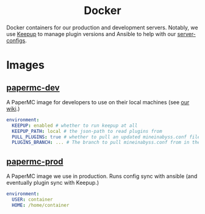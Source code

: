 <div align="center">

# Docker
</div>

Docker containers for our production and development servers. Notably, we use [Keepup](https://github.com/MineInAbyss/Keepup/) to manage plugin versions and Ansible to help with our [server-configs](https://github.com/MineInAbyss/server-config).

# Images

## [papermc-dev](https://github.com/MineInAbyss/Docker/pkgs/container/papermc_dev)

A PaperMC image for developers to use on their local machines (see [our wiki](https://wiki.mineinabyss.com/contributing/setup/server-setup/).)

```yaml
environment:
  KEEPUP: enabled # whether to run keepup at all
  KEEPUP_PATH: local # the json-path to read plugins from
  PULL_PLUGINS: true # whether to pull an updated mineinabyss.conf file
  PLUGINS_BRANCH: ... # The branch to pull mineinabyss.conf from in the server-configs repo
```

## [papermc-prod](https://github.com/MineInAbyss/Docker/pkgs/container/papermc_prod)

A PaperMC image we use in production. Runs config sync with ansible (and eventually plugin sync with Keepup.)

```yaml
environment:
  USER: container
  HOME: /home/container
```
